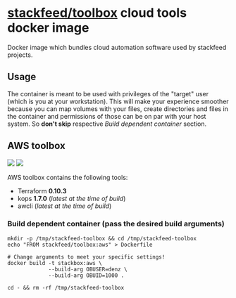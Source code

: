 # [stackfeed/toolbox](https://hub.docker.com/r/stackfeed/toolbox/) cloud tools docker image

Docker image which bundles cloud automation software used by stackfeed projects.

## Usage

The container is meant to be used with privileges of the "target" user (which is you at your workstation). This will make your experience smoother because you can map volumes with your files, create directories and files in the container and permissions of those can be on par with your host system. So **don't skip** respective *Build dependent container* section.

##  AWS toolbox

 [![](https://images.microbadger.com/badges/version/stackfeed/toolbox:aws.svg)](https://microbadger.com/images/stackfeed/toolbox:aws "Get your own version badge on microbadger.com") [![](https://images.microbadger.com/badges/image/stackfeed/toolbox:aws.svg)](https://microbadger.com/images/stackfeed/toolbox:aws "Get your own image badge on microbadger.com")

AWS toolbox contains the following tools:

* Terraform **0.10.3**
* kops **1.7.0** (*latest at the time of build*)
* awcli (*latest at the time of build*)


### Build dependent container (pass the desired build arguments)

```
mkdir -p /tmp/stackfeed-toolbox && cd /tmp/stackfeed-toolbox
echo "FROM stackfeed/toolbox:aws" > Dockerfile

# Change arguments to meet your specific settings!
docker build -t stackbox:aws \
             --build-arg OBUSER=denz \
             --build-arg OBUID=1000 .

cd - && rm -rf /tmp/stackfeed-toolbox
```
